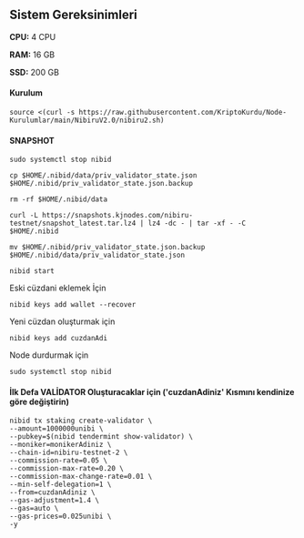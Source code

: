 ##  Sistem Gereksinimleri

**CPU:** 4 CPU

**RAM:** 16 GB

**SSD:** 200 GB


#### Kurulum
```
source <(curl -s https://raw.githubusercontent.com/KriptoKurdu/Node-Kurulumlar/main/NibiruV2.0/nibiru2.sh)
```

#### SNAPSHOT

```
sudo systemctl stop nibid
```


```
cp $HOME/.nibid/data/priv_validator_state.json $HOME/.nibid/priv_validator_state.json.backup
```

```
rm -rf $HOME/.nibid/data 
```

```
curl -L https://snapshots.kjnodes.com/nibiru-testnet/snapshot_latest.tar.lz4 | lz4 -dc - | tar -xf - -C $HOME/.nibid
```

```
mv $HOME/.nibid/priv_validator_state.json.backup $HOME/.nibid/data/priv_validator_state.json
```


```
nibid start
```





Eski cüzdani eklemek İçin
```
nibid keys add wallet --recover
```
Yeni cüzdan oluşturmak için
```
nibid keys add cuzdanAdi
```

Node durdurmak için
```
sudo systemctl stop nibid
```



#### İlk Defa VALİDATOR Oluşturacaklar için ('cuzdanAdiniz' Kısmını kendinize göre değiştirin)
```
nibid tx staking create-validator \
--amount=1000000unibi \
--pubkey=$(nibid tendermint show-validator) \
--moniker=monikerAdiniz \
--chain-id=nibiru-testnet-2 \
--commission-rate=0.05 \
--commission-max-rate=0.20 \
--commission-max-change-rate=0.01 \
--min-self-delegation=1 \
--from=cuzdanAdiniz \
--gas-adjustment=1.4 \
--gas=auto \
--gas-prices=0.025unibi \
-y
```


